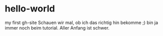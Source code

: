 # hello-world
my first gh-site
Schauen wir mal, ob ich das richtig hin bekomme ;) 
bin ja immer noch beim tutorial. Aller Anfang ist schwer.
